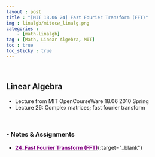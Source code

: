 ```yaml
---
layout : post
title : "[MIT 18.06 24] Fast Fourier Transform (FFT)"
img : linalgb/mitocw_linalg.png
categories : 
    - [math-linalgb]
tag : [Math, Linear Algebra, MIT]
toc : true
toc_sticky : true
---
```


<br/>

## Linear Algebra

- Lecture from MIT OpenCourseWare 18.06 2010 Spring
- Lecture 26: Complex matrices; fast fourier transform

<br/>

### - Notes & Assignments

- [<span style="color:purple">**24_Fast Fourier Transform (FFT)**</span>](https://drive.google.com/file/d/1OURWPqHxkS7VcDjui4-o7RVcH4kVgRXo/view?usp=share_link){:target="_blank"}